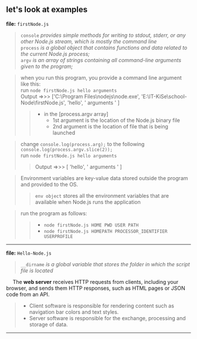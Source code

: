 ## let's look at examples


**file:** ``firstNode.js``
> ``console`` _provides simple methods for writing to stdout, stderr, or any other Node.js stream, which is mostly the command line_<br>
> ``process`` _is a global object that contains functions and data related to the current Node.js process;_<br>
> ``argv`` _is an array of strings containing all command-line arguments given to the program;_<br>

> when you run this program, you provide a command line argument like this:<br>
> run ``node firstNode.js hello arguments``<br>
> Output   =>>>   ['C:\\Program Files\\nodejs\\node.exe', 'E:\\IT-KiSe\\school-Node\\firstNode.js', 'hello', ' arguments ' ]
> > + in the [process.argv array]
> >   - 1st argument is the location of the Node.js binary file
> >   - 2nd argument is the location of file that is being launched

> change ``console.log(process.arg);`` to the following ``console.log(process.argv.slice(2));``<br>
> run ``node firstNode.js hello arguments``<br>
> > Output  =>>>   [ 'hello', ' arguments ' ]

> Environment variables are key-value data stored outside the program and provided to the OS.
> > ``env object`` stores all the environment variables that are available when Node.js runs the application

> run the program as follows: 
> > + ``node firstNode.js HOME PWD USER PATH``
> > + ``node firstNode.js HOMEPATH PROCESSOR_IDENTIFIER USERPROFILE``
___

**file:** ``Hello-Node.js``
> ``__dirname`` _is a global variable that stores the folder in which the script file is located_

&emsp; The **web server** receives HTTP requests from clients, including your browser, and sends them HTTP responses, such as HTML pages or JSON code from an API.
> + Client software is responsible for rendering content such as navigation bar colors and text styles.
> + Server software is responsible for the exchange, processing and storage of data.

___



